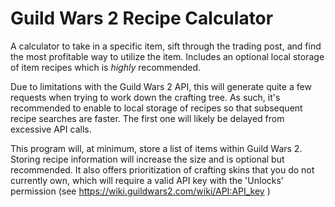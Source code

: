 # Guild Wars 2 Recipe Calculator
A calculator to take in a specific item, sift through the trading post, and find the most profitable way to utilize the item. Includes an optional local storage of item recipes which is *highly* recommended.

Due to limitations with the Guild Wars 2 API, this will generate quite a few requests when trying to work down the crafting tree. As such, it's recommended to enable to local storage of recipes so that subsequent recipe searches are faster. The first one will likely be delayed from excessive API calls.

This program will, at minimum, store a list of items within Guild Wars 2. Storing recipe information will increase the size and is optional but recommended. It also offers prioritization of crafting skins that you do not currently own, which will require a valid API key with the 'Unlocks' permission (see https://wiki.guildwars2.com/wiki/API:API_key )
